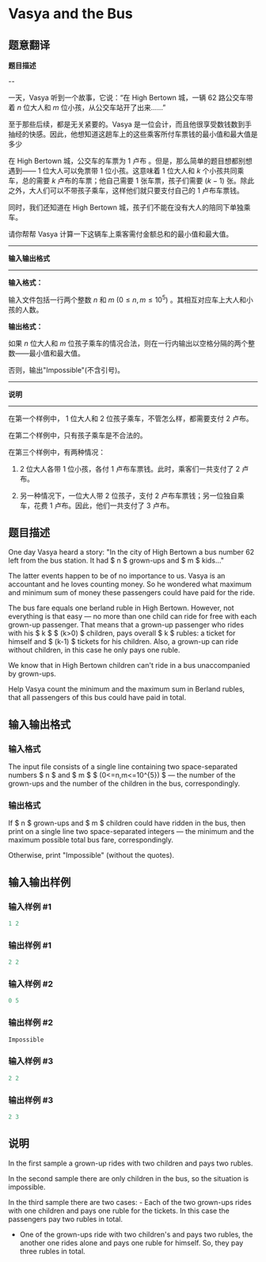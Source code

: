 # Vasya and the Bus

## 题意翻译

**题目描述**

--

一天，Vasya 听到一个故事，它说：“在 High Bertown 城，一辆 $62$ 路公交车带着 $n$ 位大人和 $m$ 位小孩，从公交车站开了出来……”

至于那些后续，都是无关紧要的。Vasya 是一位会计，而且他很享受数钱数到手抽经的快感。因此，他想知道这趟车上的这些乘客所付车票钱的最小值和最大值是多少

在 High Bertown 城，公交车的车票为 $1$ 卢布 。但是，那么简单的题目想都别想遇到—— $1$ 位大人可以免票带 $1$ 位小孩。这意味着 $1$ 位大人和 $k$ 个小孩共同乘车，总的需要 $k$ 卢布的车票；他自己需要 $1$ 张车票，孩子们需要 $(k-1)$ 张。除此之外，大人们可以不带孩子乘车，这样他们就只要支付自己的 $1$ 卢布车票钱。

同时，我们还知道在 High Bertown 城，孩子们不能在没有大人的陪同下单独乘车。

请你帮帮 Vasya 计算一下这辆车上乘客需付金额总和的最小值和最大值。

---

**输入输出格式**

---

**输入格式：**

输入文件包括一行两个整数 $n$ 和 $m$ $(0\leq n,m\leq 10^5)$ 。其相互对应车上大人和小孩的人数。

**输出格式：**

如果 $n$ 位大人和 $m$ 位孩子乘车的情况合法，则在一行内输出以空格分隔的两个整数——最小值和最大值。

否则，输出"Impossible"(不含引号)。

---

**说明**

---

在第一个样例中， $1$ 位大人和 $2$ 位孩子乘车，不管怎么样，都需要支付 $2$ 卢布。

在第二个样例中，只有孩子乘车是不合法的。

在第三个样例中，有两种情况：

1. $2$ 位大人各带 $1$ 位小孩，各付 $1$ 卢布车票钱。此时，乘客们一共支付了 $2$ 卢布。

2. 另一种情况下，一位大人带 $2$ 位孩子，支付 $2$ 卢布车票钱；另一位独自乘车，花费 $1$ 卢布。因此，他们一共支付了 $3$ 卢布。

## 题目描述

One day Vasya heard a story: "In the city of High Bertown a bus number 62 left from the bus station. It had $ n $ grown-ups and $ m $ kids..."

The latter events happen to be of no importance to us. Vasya is an accountant and he loves counting money. So he wondered what maximum and minimum sum of money these passengers could have paid for the ride.

The bus fare equals one berland ruble in High Bertown. However, not everything is that easy — no more than one child can ride for free with each grown-up passenger. That means that a grown-up passenger who rides with his $ k $ $ (k&gt;0) $ children, pays overall $ k $ rubles: a ticket for himself and $ (k-1) $ tickets for his children. Also, a grown-up can ride without children, in this case he only pays one ruble.

We know that in High Bertown children can't ride in a bus unaccompanied by grown-ups.

Help Vasya count the minimum and the maximum sum in Berland rubles, that all passengers of this bus could have paid in total.

## 输入输出格式

### 输入格式

The input file consists of a single line containing two space-separated numbers $ n $ and $ m $ $ (0<=n,m<=10^{5}) $ — the number of the grown-ups and the number of the children in the bus, correspondingly.

### 输出格式

If $ n $ grown-ups and $ m $ children could have ridden in the bus, then print on a single line two space-separated integers — the minimum and the maximum possible total bus fare, correspondingly.

Otherwise, print "Impossible" (without the quotes).

## 输入输出样例

### 输入样例 #1

```cpp
1 2

```
### 输出样例 #1

```cpp
2 2
```


### 输入样例 #2

```cpp
0 5

```
### 输出样例 #2

```cpp
Impossible
```


### 输入样例 #3

```cpp
2 2

```
### 输出样例 #3

```cpp
2 3
```


## 说明

In the first sample a grown-up rides with two children and pays two rubles.

In the second sample there are only children in the bus, so the situation is impossible.

In the third sample there are two cases: - Each of the two grown-ups rides with one children and pays one ruble for the tickets. In this case the passengers pay two rubles in total.

- One of the grown-ups ride with two children's and pays two rubles, the another one rides alone and pays one ruble for himself. So, they pay three rubles in total.

